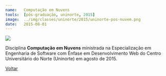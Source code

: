 ```yaml
---
name:  	Computação em Nuvens
tools: 	[pós-graduação, uninorte, 2015]
image: 	../img/classes/uninorte/2015/uninorte-pos-nuvem.png
date: 	2015-08-01
---
```


![](../img/classes/uninorte/2015/uninorte-pos-nuvem.png)

Disciplina **Computação em Nuvens** ministrada na Especialização em Engenharia de Software com Ênfase em Desenvolvimento Web do Centro Universitário do Norte (Uninorte) em agosto de 2015.

<p class="text-center">
	<a class="btn btn-outline-primary mt-1" href="{{ site.baseurl }}/classes/">Voltar</a>
</p>